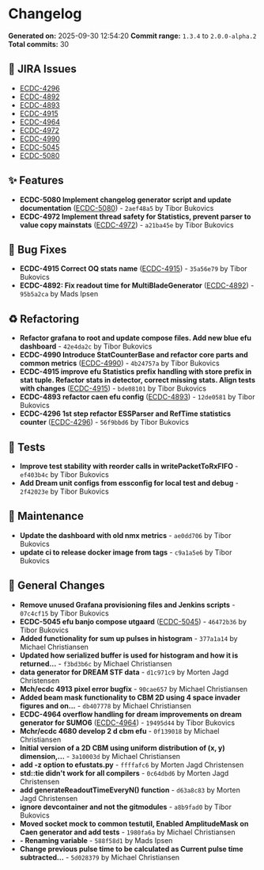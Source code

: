 # Changelog

**Generated on:** 2025-09-30 12:54:20
**Commit range:** `1.3.4` to `2.0.0-alpha.2`
**Total commits:** 30

## 🎫 JIRA Issues

- [ECDC-4296](https://jira.ess.eu/browse/ECDC-4296)
- [ECDC-4892](https://jira.ess.eu/browse/ECDC-4892)
- [ECDC-4893](https://jira.ess.eu/browse/ECDC-4893)
- [ECDC-4915](https://jira.ess.eu/browse/ECDC-4915)
- [ECDC-4964](https://jira.ess.eu/browse/ECDC-4964)
- [ECDC-4972](https://jira.ess.eu/browse/ECDC-4972)
- [ECDC-4990](https://jira.ess.eu/browse/ECDC-4990)
- [ECDC-5045](https://jira.ess.eu/browse/ECDC-5045)
- [ECDC-5080](https://jira.ess.eu/browse/ECDC-5080)

## ✨ Features

- **ECDC-5080 Implement changelog generator script and update documentation** ([ECDC-5080](https://jira.ess.eu/browse/ECDC-5080)) - `2aef48a5` by Tibor Bukovics
- **ECDC-4972 Implement thread safety for Statistics, prevent parser to value copy mainstats** ([ECDC-4972](https://jira.ess.eu/browse/ECDC-4972)) - `a21ba45e` by Tibor Bukovics

## 🐛 Bug Fixes

- **ECDC-4915 Correct OQ stats name** ([ECDC-4915](https://jira.ess.eu/browse/ECDC-4915)) - `35a56e79` by Tibor Bukovics
- **ECDC-4892: Fix readout time for MultiBladeGenerator** ([ECDC-4892](https://jira.ess.eu/browse/ECDC-4892)) - `95b5a2ca` by Mads Ipsen

## ♻️ Refactoring

- **Refactor grafana to root and update compose files. Add new blue efu dashboard** - `42e4da2c` by Tibor Bukovics
- **ECDC-4990 Introduce StatCounterBase and refactor core parts and common metrics** ([ECDC-4990](https://jira.ess.eu/browse/ECDC-4990)) - `4b24757a` by Tibor Bukovics
- **ECDC-4915 improve efu Statistics prefix handling with store prefix in stat tuple. Refactor stats in detector, correct missing stats. Align tests with changes** ([ECDC-4915](https://jira.ess.eu/browse/ECDC-4915)) - `bde08101` by Tibor Bukovics
- **ECDC-4893 refactor caen efu config** ([ECDC-4893](https://jira.ess.eu/browse/ECDC-4893)) - `12de0581` by Tibor Bukovics
- **ECDC-4296 1st step refactor ESSParser and RefTime statistics counter** ([ECDC-4296](https://jira.ess.eu/browse/ECDC-4296)) - `56f9bbd6` by Tibor Bukovics

## 🧪 Tests

- **Improve test stability with reorder calls in writePacketToRxFIFO** - `ef403b4c` by Tibor Bukovics
- **Add Dream unit configs from essconfig for local test and debug** - `2f42023e` by Tibor Bukovics

## 🔧 Maintenance

- **Update the dashboard with old nmx metrics** - `ae0dd706` by Tibor Bukovics
- **update ci to release docker image from tags** - `c9a1a5e6` by Tibor Bukovics

## 📝 General Changes

- **Remove unused Grafana provisioning files and Jenkins scripts** - `07c4cf15` by Tibor Bukovics
- **ECDC-5045 efu banjo compose utgaard** ([ECDC-5045](https://jira.ess.eu/browse/ECDC-5045)) - `46472b36` by Tibor Bukovics
- **Added functionality for sum up pulses in histogram** - `377a1a14` by Michael Christiansen
- **Updated how serialized buffer is used for histogram and how it is returned...** - `f3bd3b6c` by Michael Christiansen
- **data generator for DREAM STF data** - `d1c971c9` by Morten Jagd Christensen
- **Mch/ecdc 4913 pixel error bugfix** - `90cae657` by Michael Christiansen
- **Added beam mask functionality to CBM 2D using 4 space invader figures and on...** - `db407778` by Michael Christiansen
- **ECDC-4964 overflow handling for dream improvements on dream generator for SUMO6** ([ECDC-4964](https://jira.ess.eu/browse/ECDC-4964)) - `19495d44` by Tibor Bukovics
- **Mchr/ecdc 4680 develop 2 d cbm efu** - `0f139018` by Michael Christiansen
- **Initial version of a 2D CBM using uniform distribution of (x, y) dimension,...** - `3a10003d` by Michael Christiansen
- **add -z option to efustats.py** - `ffffafc6` by Morten Jagd Christensen
- **std::tie didn't work for all compilers** - `0c64dbd6` by Morten Jagd Christensen
- **add generateReadoutTimeEveryN() function** - `d63a8c83` by Morten Jagd Christensen
- **ignore devcontainer and not the gitmodules** - `a8b9fad0` by Tibor Bukovics
- **Moved socket mock to common testutil, Enabled AmplitudeMask on Caen generator and add tests** - `1980fa6a` by Michael Christiansen
- **- Renaming variable** - `588f58d1` by Mads Ipsen
- **Change previous pulse time to be calculated as Current pulse time subtracted...** - `5d028379` by Michael Christiansen

